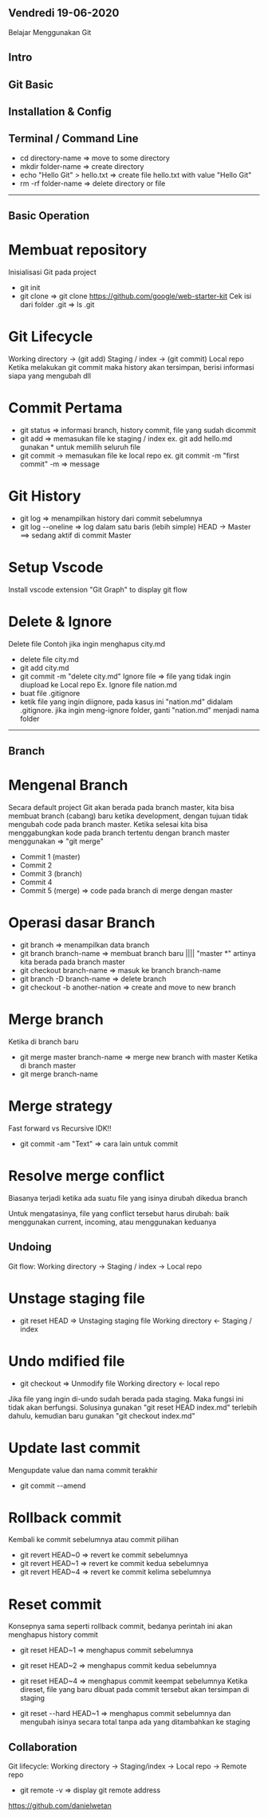 ###
Vendredi
19-06-2020
---
Belajar Menggunakan Git
###

## Intro

## Git Basic

## Installation & Config

## Terminal / Command Line
- cd directory-name => move to some directory
- mkdir folder-name => create directory
- echo "Hello Git" > hello.txt => create file hello.txt with value "Hello Git"
- rm -rf folder-name => delete directory or file
-----

## Basic Operation
# Membuat repository
Inisialisasi Git pada project
* git init
* git clone => git clone https://github.com/google/web-starter-kit
Cek isi dari folder .git => ls .git

# Git Lifecycle
Working directory -> (git add) Staging / index -> (git commit) Local repo 
Ketika melakukan git commit maka history akan tersimpan, berisi informasi siapa yang mengubah dll

# Commit Pertama
* git status => informasi branch, history commit, file yang sudah dicommit
* git add => memasukan file ke staging / index 
  ex. git add hello.md
  gunakan * untuk memilih seluruh file
* git commit -> memasukan file ke local repo
  ex. git commit -m "first commit" 
  -m => message

# Git History
* git log => menampilkan history dari commit sebelumnya 
* git log --oneline => log dalam satu baris (lebih simple)
HEAD -> Master ==> sedang aktif di commit Master

# Setup Vscode
Install vscode extension "Git Graph" to display git flow

# Delete & Ignore
Delete file
 Contoh jika ingin menghapus city.md
 - delete file city.md
 - git add city.md
 - git commit -m "delete city.md"
Ignore file => file yang tidak ingin diupload ke Local repo
 Ex. Ignore file nation.md
 - buat file .gitignore
 - ketik file yang ingin diignore, pada kasus ini "nation.md" didalam .gitignore.
   jika ingin meng-ignore folder, ganti "nation.md" menjadi nama folder
-----

## Branch
# Mengenal Branch
Secara default project Git akan berada pada branch master,
kita bisa membuat branch (cabang) baru ketika development, dengan tujuan tidak mengubah code pada branch master.
Ketika selesai kita bisa menggabungkan kode pada branch tertentu dengan branch master menggunakan => "git merge"
- Commit 1 (master)
- Commit 2
- Commit 3 (branch)
- Commit 4
- Commit 5 (merge) => code pada branch di merge dengan master

# Operasi dasar Branch
* git branch => menampilkan data branch
* git branch branch-name => membuat branch baru |||| "master *" artinya kita berada pada branch master
* git checkout branch-name => masuk ke branch branch-name
* git branch -D branch-name => delete branch
* git checkout -b another-nation => create and move to new branch

# Merge branch
Ketika di branch baru
* git merge master branch-name => merge new branch with master
Ketika di branch master
* git merge branch-name

# Merge strategy
Fast forward vs Recursive
IDK!!
* git commit -am "Text" => cara lain untuk commit

# Resolve merge conflict
Biasanya terjadi ketika ada suatu file yang isinya dirubah dikedua branch

Untuk mengatasinya, file yang conflict tersebut harus dirubah: baik menggunakan current, incoming, atau menggunakan keduanya

## Undoing
Git flow:
Working directory -> Staging / index -> Local repo

# Unstage staging file
* git reset HEAD => Unstaging staging file
Working directory <- Staging / index

# Undo mdified file
* git checkout => Unmodify file
Working directory <- local repo

Jika file yang ingin di-undo sudah berada pada staging.
Maka fungsi ini tidak akan berfungsi.
Solusinya gunakan "git reset HEAD index.md" terlebih dahulu, kemudian baru gunakan "git checkout index.md"

# Update last commit
Mengupdate value dan nama commit terakhir
* git commit --amend

# Rollback commit
Kembali ke commit sebelumnya atau commit pilihan
* git revert HEAD~0 => revert ke commit sebelumnya
* git revert HEAD~1 => revert ke commit kedua sebelumnya
* git revert HEAD~4 => revert ke commit kelima sebelumnya

# Reset commit
Konsepnya sama seperti rollback commit, 
bedanya perintah ini akan menghapus history commit
* git reset HEAD~1 => menghapus commit sebelumnya
* git reset HEAD~2 => menghapus commit kedua sebelumnya
* git reset HEAD~4 => menghapus commit keempat sebelumnya
Ketika direset, file yang baru dibuat pada commit tersebut akan tersimpan di staging

* git reset --hard HEAD~1 => menghapus commit sebelumnya dan mengubah isinya secara total tanpa ada yang ditambahkan ke staging

## Collaboration
Git lifecycle:
Working directory -> Staging/index -> Local repo -> Remote repo

* git remote -v => display git remote address

https://github.com/danielwetan